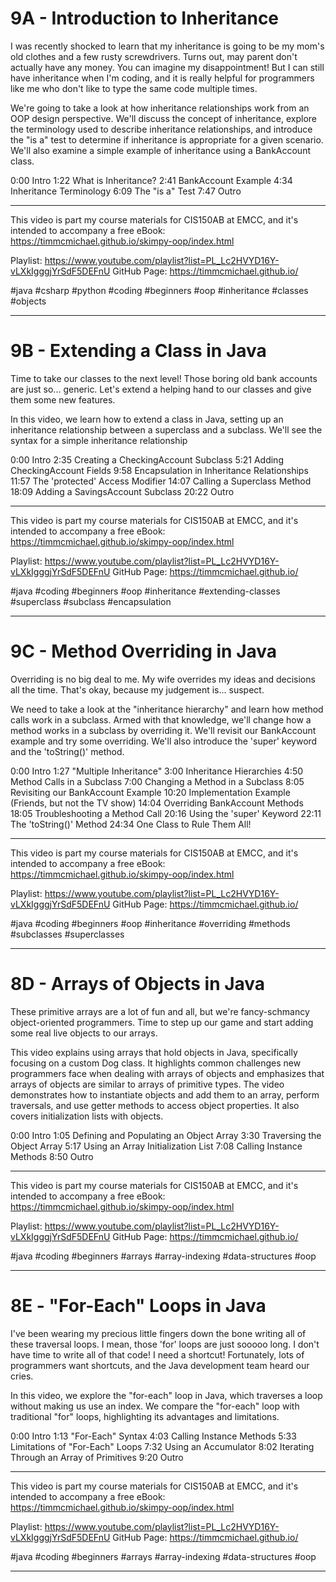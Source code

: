 # 9A - Introduction to Inheritance

I was recently shocked to learn that my inheritance is going to be my mom's old clothes and a few rusty screwdrivers. Turns out, may parent don't actually have any money. You can imagine my disappointment! But I can still have inheritance when I'm coding, and it is really helpful for programmers like me who don't like to type the same code multiple times.

We're going to take a look at how inheritance relationships work from an OOP design perspective. We'll discuss the concept of inheritance, explore the terminology used to describe inheritance relationships, and introduce the "is a" test to determine if inheritance is appropriate for a given scenario. We'll also examine a simple example of inheritance using a BankAccount class. 

0:00 Intro
1:22 What is Inheritance?
2:41 BankAccount Example
4:34 Inheritance Terminology
6:09 The "is a" Test
7:47 Outro

----

This video is part my course materials for CIS150AB at EMCC, and it's intended to accompany a free eBook: https://timmcmichael.github.io/skimpy-oop/index.html

Playlist: https://www.youtube.com/playlist?list=PL_Lc2HVYD16Y-vLXkIgggjYrSdF5DEFnU
GitHub Page: https://timmcmichael.github.io/

#java #csharp #python #coding #beginners #oop #inheritance #classes #objects

---------------------

# 9B - Extending a Class in Java

Time to take our classes to the next level! Those boring old bank accounts are just so... generic. Let's extend a helping hand to our classes and give them some new features.

In this video, we learn how to extend a class in Java, setting up an inheritance relationship between a superclass and a subclass. We'll see the syntax for a simple inheritance relationship

0:00 Intro
2:35 Creating a CheckingAccount Subclass
5:21 Adding CheckingAccount Fields
9:58 Encapsulation in Inheritance Relationships
11:57 The 'protected' Access Modifier
14:07 Calling a Superclass Method
18:09 Adding a SavingsAccount Subclass
20:22 Outro

----

This video is part my course materials for CIS150AB at EMCC, and it's intended to accompany a free eBook: https://timmcmichael.github.io/skimpy-oop/index.html

Playlist: https://www.youtube.com/playlist?list=PL_Lc2HVYD16Y-vLXkIgggjYrSdF5DEFnU
GitHub Page: https://timmcmichael.github.io/

#java #coding #beginners #oop #inheritance #extending-classes #superclass #subclass #encapsulation

---------------------

# 9C - Method Overriding in Java

Overriding is no big deal to me. My wife overrides my ideas and decisions all the time. That's okay, because my judgement is... suspect. 

We need to take a look at the "inheritance hierarchy" and learn how method calls work in a subclass. Armed with that knowledge, we'll change how a method works in a subclass by overriding it. We'll revisit our BankAccount example and try some overriding. We'll also introduce the 'super' keyword and the 'toString()' method.

0:00 Intro
1:27 "Multiple Inheritance"
3:00 Inheritance Hierarchies
4:50 Method Calls in a Subclass
7:00 Changing a Method in a Subclass
8:05 Revisiting our BankAccount Example
10:20 Implementation Example (Friends, but not the TV show)
14:04 Overriding BankAccount Methods
18:05 Troubleshooting a Method Call
20:16 Using the 'super' Keyword
22:11 The 'toString()' Method
24:34 One Class to Rule Them All!

----

This video is part my course materials for CIS150AB at EMCC, and it's intended to accompany a free eBook: https://timmcmichael.github.io/skimpy-oop/index.html

Playlist: https://www.youtube.com/playlist?list=PL_Lc2HVYD16Y-vLXkIgggjYrSdF5DEFnU
GitHub Page: https://timmcmichael.github.io/

#java #coding #beginners #oop #inheritance #overriding #methods #subclasses #superclasses

---------------------


# 8D - Arrays of Objects in Java

These primitive arrays are a lot of fun and all, but we're fancy-schmancy object-oriented programmers. Time to step up our game and start adding some real live objects to our arrays.

This video explains using arrays that hold objects in Java, specifically focusing on a custom Dog class. It highlights common challenges new programmers face when dealing with arrays of objects and emphasizes that arrays of objects are similar to arrays of primitive types. The video demonstrates how to instantiate objects and add them to an array, perform traversals, and use getter methods to access object properties. It also covers initialization lists with objects.

0:00 Intro
1:05 Defining and Populating an Object Array
3:30 Traversing the Object Array
5:17 Using an Array Initialization List
7:08 Calling Instance Methods
8:50 Outro

----

This video is part my course materials for CIS150AB at EMCC, and it's intended to accompany a free eBook: https://timmcmichael.github.io/skimpy-oop/index.html

Playlist: https://www.youtube.com/playlist?list=PL_Lc2HVYD16Y-vLXkIgggjYrSdF5DEFnU
GitHub Page: https://timmcmichael.github.io/

#java #coding #beginners #arrays #array-indexing #data-structures #oop

---------------------


# 8E - "For-Each" Loops in Java

I've been wearing my precious little fingers down the bone writing all of these traversal loops. I mean, those 'for' loops are just sooooo long. I don't have time to write all of that code! I need a shortcut! Fortunately, lots of programmers want shortcuts, and the Java development team heard our cries. 

In this video, we explore the "for-each" loop in Java, which traverses a loop without making us use an index. We compare the "for-each" loop with traditional "for" loops, highlighting its advantages and limitations. 

0:00 Intro
1:13 "For-Each" Syntax
4:03 Calling Instance Methods
5:33 Limitations of "For-Each" Loops
7:32 Using an Accumulator
8:02 Iterating Through an Array of Primitives
9:20 Outro

----

This video is part my course materials for CIS150AB at EMCC, and it's intended to accompany a free eBook: https://timmcmichael.github.io/skimpy-oop/index.html

Playlist: https://www.youtube.com/playlist?list=PL_Lc2HVYD16Y-vLXkIgggjYrSdF5DEFnU
GitHub Page: https://timmcmichael.github.io/

#java #coding #beginners #arrays #array-indexing #data-structures #oop

---------------------

